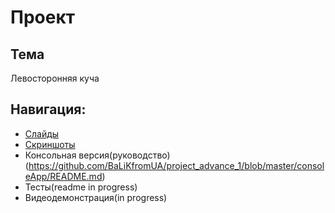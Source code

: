 # Проект

## Тема
Левосторонняя куча

## Навигация:
- [Слайды](https://github.com/BaLiKfromUA/project_advance_1/blob/master/docs/presentation/presentation.pdf)
- [Скриншоты](https://github.com/BaLiKfromUA/project_advance_1/tree/master/docs/screenshots)
- Консольная версия(руководство)(https://github.com/BaLiKfromUA/project_advance_1/blob/master/consoleApp/README.md)
- Тесты(readme in progress)
- Видеодемонстрация(in progress)
